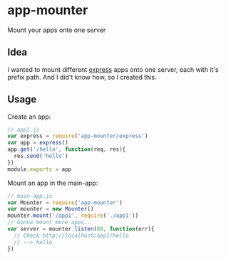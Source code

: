 # app-mounter

Mount your apps onto one server

## Idea

I wanted to mount different [express](https://github.com/strongloop/express) apps onto one server, each with it's prefix path. And I did't know how, so I created this.

## Usage

Create an app:

```js
// app1.js
var express = require('app-mounter/express')
var app = express()
app.get('/hello', function(req, res){
  res.send('hello')
})
module.exports = app
```

Mount an app in the main-app:

```js
// main-app.js
var Mounter = require('app-mounter')
var mounter = new Mounter()
mounter.mount('/app1', require('./app1'))
// Gonna mount more apps..
var server = mounter.listen(80, function(err){
  // Check http://localhost/app1/hello
  // --> hello
})
```
